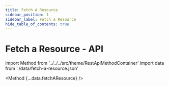 ```yaml
---
title: Fetch A Resource
sidebar_position: 1
sidebar_label: Fetch a Resource
hide_table_of_contents: true
---
```


# Fetch a Resource - API

import Method from '../../../src/theme/RestApiMethodContainer'
import data from './data/fetch-a-resource.json'

<Method
{...data.fetchAResource}
/>
